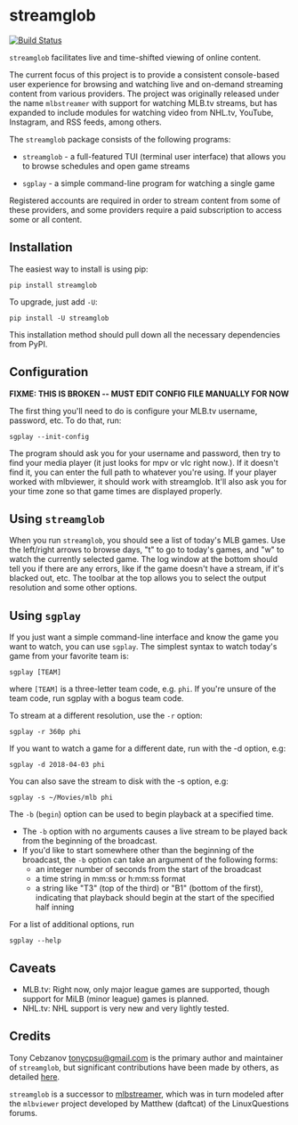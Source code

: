 streamglob
==========

[![Build Status](https://travis-ci.org/tonycpsu/streamglob.svg?branch=master)](https://travis-ci.org/tonycpsu/streamglob )

`streamglob` facilitates live and time-shifted viewing of online content.

The current focus of this project is to provide a consistent console-based user
experience for browsing and watching live and on-demand streaming content from
various providers.  The project was originally released under the name
`mlbstreamer` with support for watching MLB.tv streams, but has expanded to
include modules for watching video from NHL.tv, YouTube, Instagram, and RSS
feeds, among others.

The `streamglob` package consists of the following programs:

* `streamglob` - a full-featured TUI (terminal user interface) that allows
you to browse schedules and open game streams

* `sgplay` - a simple command-line program for watching a single game

Registered accounts are required in order to stream content from some of these
providers, and some providers require a paid subscription to access some or all
content.

Installation
------------

The easiest way to install is using pip:

    pip install streamglob

To upgrade, just add `-U`:

    pip install -U streamglob

This installation method should pull down all the necessary dependencies from
PyPI.

Configuration
-------------

**FIXME: THIS IS BROKEN -- MUST EDIT CONFIG FILE MANUALLY FOR NOW**

The first thing you'll need to do is configure your MLB.tv username, password,
etc. To do that, run:

    sgplay --init-config

The program should ask you for your username and password, then try to find your
media player (it just looks for mpv or vlc right now.). If it doesn't find it,
you can enter the full path to whatever you're using. If your player worked with
mlbviewer, it should work with streamglob. It'll also ask you for your time
zone so that game times are displayed properly.

Using `streamglob`
------------------

When you run `streamglob`, you should see a list of today's MLB games.  Use
the left/right arrows to browse days, "t" to go to today's games, and "w" to
watch the currently selected game. The log window at the bottom should tell you
if there are any errors, like if the game doesn't have a stream, if it's blacked
out, etc. The toolbar at the top allows you to select the output resolution and
some other options.

Using `sgplay`
--------------

If you just want a simple command-line interface and know the game you want to
watch, you can use `sgplay`.  The simplest syntax to watch today's game
from your favorite team is:

    sgplay [TEAM]

where `[TEAM]` is a three-letter team code, e.g. `phi`.  If you're
unsure of the team code, run sgplay with a bogus team code.

To stream at a different resolution, use the `-r` option:

    sgplay -r 360p phi

If you want to watch a game for a different date, run with the -d option, e.g:

    sgplay -d 2018-04-03 phi

You can also save the stream to disk with the -s option, e.g:

    sgplay -s ~/Movies/mlb phi

The `-b` (`begin`) option can be used to begin playback at a specified time.

* The `-b` option with no arguments causes a live stream to be played back from
the beginning of the broadcast.
* If you'd like to start somewhere other than the beginning of the broadcast,
the `-b` option can take an argument of the following forms:
    * an integer number of seconds from the start of the broadcast
    * a time string in mm:ss or h:mm:ss format
    * a string like "T3" (top of the third) or "B1" (bottom of the first),
      indicating that playback should begin at the start of the specified half
      inning

For a list of additional options, run

    sgplay --help

Caveats
-------

* MLB.tv: Right now, only major league games are supported, though support for
  MiLB (minor league) games is planned.
* NHL.tv: NHL support is very new and very lightly tested.

Credits
-------

Tony Cebzanov <tonycpsu@gmail.com> is the primary author and maintainer of
`streamglob`, but significant contributions have been made by others, as
detailed [here](https://github.com/tonycpsu/mlbstreamer/graphs/contributors).

`streamglob` is a successor to
[mlbstreamer](https://github.com/tonycpsu/mlbstreamer), which was in turn
modeled after the `mlbviewer` project developed by Matthew (daftcat) of the
LinuxQuestions forums.
